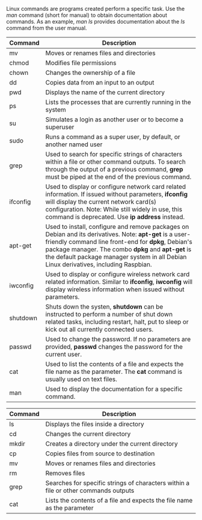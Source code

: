Linux commands are programs created perform a specific task. Use the  *man*  command (short for manual) to obtain documentation about commands. As an example, *man ls*  provides documentation about the *ls*  command from the user manual. 

| Command  | Description                                                                                                                                                                                                                                                                                                     |
| -------- | --------------------------------------------------------------------------------------------------------------------------------------------------------------------------------------------------------------------------------------------------------------------------------------------------------------- |
| mv       | Moves or renames files and directories                                                                                                                                                                                                                                                                          |
| chmod    | Modifies file permissions                                                                                                                                                                                                                                                                                       |
| chown    | Changes the ownership of a file                                                                                                                                                                                                                                                                                 |
| dd       | Copies data from an input to an output                                                                                                                                                                                                                                                                          |
| pwd      | Displays the name of the current directory                                                                                                                                                                                                                                                                      |
| ps       | Lists the processes that are currently running in the system                                                                                                                                                                                                                                                    |
| su       | Simulates a login as another user or to become a superuser                                                                                                                                                                                                                                                      |
| sudo     | Runs a command as a super user, by default, or another named user                                                                                                                                                                                                                                               |
| grep     | Used to search for specific strings of characters within a file or other command outputs. To search through the output of a previous command, **grep** must be piped at the end of the previous command.                                                                                                        |
| ifconfig | Used to display or configure network card related information. If issued without parameters, **ifconfig** will display the current network card(s) configuration. Note: While still widely in use, this command is deprecated. Use **ip address** instead.                                                      |
| apt-get  | Used to install, configure and remove packages on Debian and its derivatives. Note: **apt-get** is a user-friendly command line front-end for **dpkg**, Debian's package manager. The combo **dpkg** and **apt-get** is the default package manager system in all Debian Linux derivatives, including Raspbian. |
| iwconfig | Used to display or configure wireless network card related information. Similar to **ifconfig**, **iwconfig** will display wireless information when issued without parameters.                                                                                                                                 |
| shutdown | Shuts down the systen, **shutdown** can be instructed to perform a number of shut down related tasks, including restart, halt, put to sleep or kick out all currently connected users.                                                                                                                          |
| passwd   | Used to change the password. If no parameters are provided, **passwd** changes the password for the current user.                                                                                                                                                                                               |
| cat      | Used to list the contents of a file and expects the file name as the parameter. The **cat** command is usually used on text files.                                                                                                                                                                              |
| man      | Used to display the documentation for a specific command.                                                                                                                                                                                                                                                       |

| Command | Description |
|---|---|
| ls | Displays the files inside a directory |
| cd | Changes the current directory |
| mkdir | Creates a directory under the current directory |
| cp | Copies files from source to destination |
| mv | Moves or renames files and directories |
| rm | Removes files |
| grep | Searches for specific strings of characters within a file or other commands outputs |
| cat | Lists the contents of a file and expects the file name as the parameter |